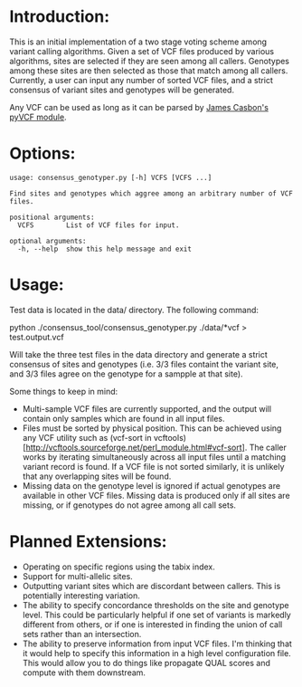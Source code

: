 Introduction:
==============================

This is an initial implementation of a two stage voting scheme among variant calling algorithms. Given a set of VCF files produced by various algorithms, sites are selected if they are seen among all callers. Genotypes among these sites are then selected as those that match among all callers. Currently, a user can input any number of sorted VCF files, and a strict consensus of variant sites and genotypes will be generated.

Any VCF can be used as long as it can be parsed by [James Casbon's pyVCF module](https://github.com/jamescasbon/PyVCF).

Options:
========

    usage: consensus_genotyper.py [-h] VCFS [VCFS ...]

    Find sites and genotypes which aggree among an arbitrary number of VCF files.
    
    positional arguments:
      VCFS        List of VCF files for input.

    optional arguments:
      -h, --help  show this help message and exit



Usage:
========

Test data is located in the data/ directory. The following command:

python ./consensus_tool/consensus_genotyper.py ./data/*vcf > test.output.vcf

Will take the three test files in the data directory and generate a strict consensus of sites and genotypes (i.e. 3/3 files containt the variant site, and 3/3 files agree on the genotype for a sampple at that site).

Some things to keep in mind: 
* Multi-sample VCF files are currently supported, and the output will contain only samples which are found in all input files.
* Files must be sorted by physical position. This can be achieved using any VCF utility such as (vcf-sort in vcftools)[http://vcftools.sourceforge.net/perl_module.html#vcf-sort]. The caller works by iterating simultaneously across all input files until a matching variant record is found. If a VCF file is not sorted similarly, it is unlikely that any overlapping sites will be found.
* Missing data on the genotype level is ignored if actual genotypes are available in other VCF files. Missing data is produced only if all sites are missing, or if genotypes do not agree among all call sets.


Planned Extensions:
===================
* Operating on specific regions using the tabix index.
* Support for multi-allelic sites.
* Outputting variant sites which are discordant between callers. This is potentially interesting variation.
* The ability to specify concordance thresholds on the site and genotype level. This could be particularly helpful if one set of variants is markedly different from others, or if one is interested in finding the union of call sets rather than an intersection.
* The ability to preserve information from input VCF files. I'm thinking that it would help to specify this information in a high level configuration file. This would allow you to do things like propagate QUAL scores and compute with them downstream.

